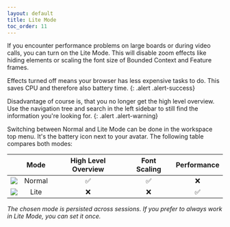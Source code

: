 ```yaml
---
layout: default
title: Lite Mode
toc_order: 11
---
```

If you encounter performance problems on large boards or during video calls, you can turn on the Lite Mode. This will disable zoom effects like hiding elements or scaling the font size of Bounded Context and Feature frames.

Effects turned off means your browser has less expensive tasks to do. This saves CPU and therefore also battery time.
{: .alert .alert-success}

Disadvantage of course is, that you no longer get the high level overview. Use the navigation tree and search in the left sidebar to still find the information you're looking for.
{: .alert .alert-warning}

Switching between Normal and Lite Mode can be done in the workspace top menu. It's the battery icon next to your avatar. The following table compares both modes:

|   |  Mode  | High Level Overview | Font Scaling | Performance |
|---|:------:|:-------------------:|:------------:|:-------------:|
| <img src="{{site.baseurl}}/assets/images/normal_mode.png" />  | Normal |          ✅          |       ✅      |      ❌      |
| <img src="{{site.baseurl}}/assets/images/lite_mode.png" />  |  Lite  |          ❌          |       ❌      |      ✅      |

_The chosen mode is persisted across sessions. If you prefer to always work in Lite Mode, you can set it once._
